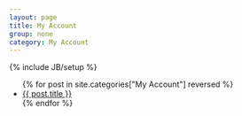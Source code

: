 ```yaml
---
layout: page
title: My Account
group: none
category: My Account
---
```

{% include JB/setup %}

<ul>
{% for post in site.categories["My Account"] reversed %}
  <li>
    <a href="{{BASE_PATH}}{{ post.url }}">{{ post.title }}</a>
  </li>
{% endfor %}
</ul>
